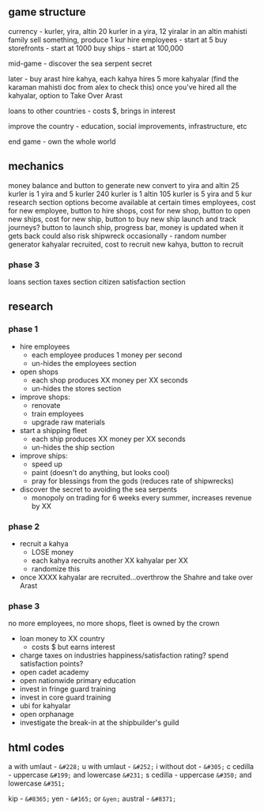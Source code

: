 ## game structure
currency - kurler, yira, altin
	20 kurler in a yira, 12 yiralar in an altin
mahisti family
sell something, produce 1 kur
hire employees - start at 5
buy storefronts - start at 1000
buy ships - start at 100,000

mid-game - discover the sea serpent secret

later - buy arast
hire kahya, each kahya hires 5 more kahyalar (find the karaman mahisti doc from alex to check this)
once you've hired all the kahyalar, option to Take Over Arast

loans to other countries - costs $, brings in interest

improve the country - education, social improvements, infrastructure, etc

end game - own the whole world

## mechanics
money balance and button to generate new
	convert to yira and altin
	25 kurler is 1 yira and 5 kurler
	240 kurler is 1 altin
	105 kurler is 5 yira and 5 kur
research section
	options become available at certain times
employees, cost for new employee, button to hire
shops, cost for new shop, button to open new
ships, cost for new ship, button to buy new ship
	launch and track journeys? button to launch ship, progress bar, money is updated when it gets back
		could also risk shipwreck occasionally - random number generator
kahyalar recruited, cost to recruit new kahya, button to recruit

### phase 3
loans section
taxes section
citizen satisfaction section


## research
### phase 1
- hire employees
	- each employee produces 1 money per second
	- un-hides the employees section
- open shops
	- each shop produces XX money per XX seconds
	- un-hides the stores section
- improve shops:
	- renovate
	- train employees
	- upgrade raw materials
- start a shipping fleet
	- each ship produces XX money per XX seconds
	- un-hides the ship section
- improve ships:
	- speed up
	- paint (doesn't do anything, but looks cool)
	- pray for blessings from the gods (reduces rate of shipwrecks)
- discover the secret to avoiding the sea serpents
	- monopoly on trading for 6 weeks every summer, increases revenue by XX
### phase 2
- recruit a kahya
	- LOSE money
	- each kahya recruits another XX kahyalar per XX
	- randomize this
- once XXXX kahyalar are recruited...overthrow the Shahre and take over Arast
### phase 3
no more employees, no more shops, fleet is owned by the crown
- loan money to XX country
	- costs $ but earns interest
- charge taxes on industries
happiness/satisfaction rating? spend satisfaction points?
- open cadet academy
- open nationwide primary education
- invest in fringe guard training
- invest in core guard training
- ubi for kahyalar
- open orphanage
- investigate the break-in at the shipbuilder's guild



## html codes
a with umlaut - `&#228;`
u with umlaut - `&#252;`
i without dot - `&#305;`
c cedilla - uppercase `&#199;` and lowercase `&#231;`
s cedilla - uppercase `&#350;` and lowercase `&#351;`


kip - `&#8365;`
yen - `&#165;` or `&yen;`
austral - `&#8371;`
